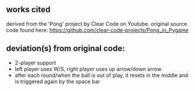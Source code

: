 ## works cited
derived from the 'Pong' project by Clear Code on Youtube. original source code found here: https://github.com/clear-code-projects/Pong_in_Pygame

## deviation(s) from original code:
* 2-player support <br>
* left player uses W/S, right player uses up arrow/down arrow <br>
* after each round/when the ball is out of play, it resets in the middle and is triggered again by the space bar
